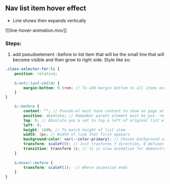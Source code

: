 ## Nav list item hover effect
- Line shows then expands vertically

![[line-hover-animation.mov]]

### Steps:
1. add pseudoelement ::before to list item that will be the small line that will become visible and then grow to right side. Style like so:
```scss
.class-selector-for-li {
	position: relative;
	
	&:not(:last-child) {
		margin-bottom: 0.5rem; // To add margin bottom to all items except last one
	}
}

	&::before {
		content: ""; // Pseudo-el must have content to show on page at all
		position: absolute; // Remember parent element must be pos- relative
		top: 0; // Absolute pos & set to top & left of original list element
		left: 0;
		height: 100%; // To match height of list item
		width: 3px; // Width of line that first appears
		background-color: var(--color-primary); // Chosen background color
		transform: scaleY(0); // Just tranforms Y direction, 0 defines start
		transition: transform 1s; // 1s is slow animation for demonstration
	}
	
	&:hover::before {
		transform: scaleY(1);  // Where animation ends
	}
}
```

